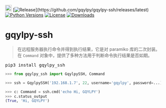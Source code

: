 [<img alt="LOGO" src="http://www.gqylpy.com/static/img/favicon.ico" height="21" width="21"/>](http://www.gqylpy.com)
[![Release](https://img.shields.io/github/release/gqylpy/gqylpy-ssh.svg?style=flat-square")](https://github.com/gqylpy/gqylpy-ssh/releases/latest)
[![Python Versions](https://img.shields.io/pypi/pyversions/gqylpy_ssh)](https://pypi.org/project/gqylpy_ssh)
[![License](https://img.shields.io/pypi/l/gqylpy_ssh)](https://github.com/gqylpy/gqylpy-ssh/blob/master/LICENSE)
[![Downloads](https://pepy.tech/badge/gqylpy_ssh)](https://pepy.tech/project/gqylpy_ssh)

# gqylpy-ssh

> 在远程服务器执行命令并得到执行结果，它是对 paramiko 库的二次封装。在 `Command` 对象中，提供了多种方法用于判断命令执行结果是否如期。

<kbd>pip3 install gqylpy_ssh</kbd>

```python
>>> from gqylpy_ssh import GqylpySSH, Command

>>> ssh = GqylpySSH('192.168.1.7', 22, username='gqylpy', password=...)

>>> c: Command = ssh.cmd('echo Hi, GQYLPY')
>>> c.status_output
(True, 'Hi, GQYLPY')
```
